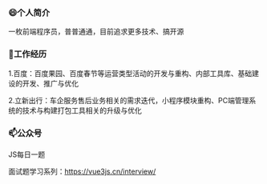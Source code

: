 ### 😄个人简介

一枚前端程序员，普普通通，目前追求更多技术、搞开源

### 🔭工作经历

1.百度：百度果园、百度春节等运营类型活动的开发与重构、内部工具库、基础建设的开发、推广与优化

2.立新出行：车企服务售后业务相关的需求迭代，小程序模块重构、PC端管理系统的技术与构建打包工具相关的升级与优化

### 📫公众号

JS每日一题

面试题学习系列：https://vue3js.cn/interview/

